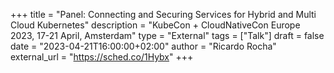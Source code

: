 +++
title = "Panel: Connecting and Securing Services for Hybrid and Multi Cloud Kubernetes"
description = "KubeCon + CloudNativeCon Europe 2023, 17-21 April, Amsterdam"
type = "External"
tags = ["Talk"]
draft = false
date = "2023-04-21T16:00:00+02:00"
author = "Ricardo Rocha"
external_url = "https://sched.co/1Hybx"
+++
